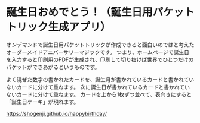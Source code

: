 # 誕生日おめでとう！（誕生日用パケットトリック生成アプリ）

オンデマンドで誕生日用パケットトリックが作成できると面白いのではと考えたオーダーメイドアニバーサリーマジックです。
つまり、ホームページで誕生日を入力すると印刷用のPDFが生成され、印刷して切り抜けば世界でひとつだけのパケットができあがるというものです。

よく混ぜた数字の書かれたカードを、誕生月が書かれているカードと書かれていないカードに分けて重ねます。
次に誕生日が書かれているカードと書かれていないカードに分けて重ねます。
カードを上から1枚ずつ並べて、表向きにすると「誕生日ケーキ」が現れます。

https://shogenji.github.io/happybirthday/
